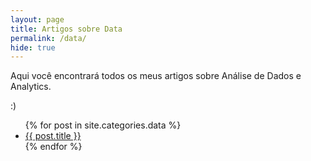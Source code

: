 ```yaml
---
layout: page
title: Artigos sobre Data
permalink: /data/
hide: true
---
```

Aqui você encontrará todos os meus artigos sobre Análise de Dados e Analytics.

:)

<ul>
  {% for post in site.categories.data %}
    <li>
      <a href="{{ post.url }}">{{ post.title }}</a>
    </li>
  {% endfor %}
</ul>